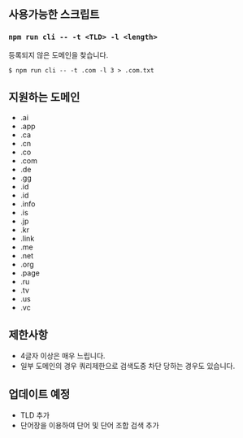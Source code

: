 ## 사용가능한 스크립트

### `npm run cli -- -t <TLD> -l <length>`

등록되지 않은 도메인을 찾습니다.

```
$ npm run cli -- -t .com -l 3 > .com.txt
```

## 지원하는 도메인

- .ai
- .app
- .ca
- .cn
- .co
- .com
- .de
- .gg
- .id
- .id
- .info
- .is
- .jp
- .kr
- .link
- .me
- .net
- .org
- .page
- .ru
- .tv
- .us
- .vc

## 제한사항

- 4글자 이상은 매우 느립니다.
- 일부 도메인의 경우 쿼리제한으로 검색도중 차단 당하는 경우도 있습니다.

## 업데이트 예정

- TLD 추가
- 단어장을 이용하여 단어 및 단어 조합 검색 추가
